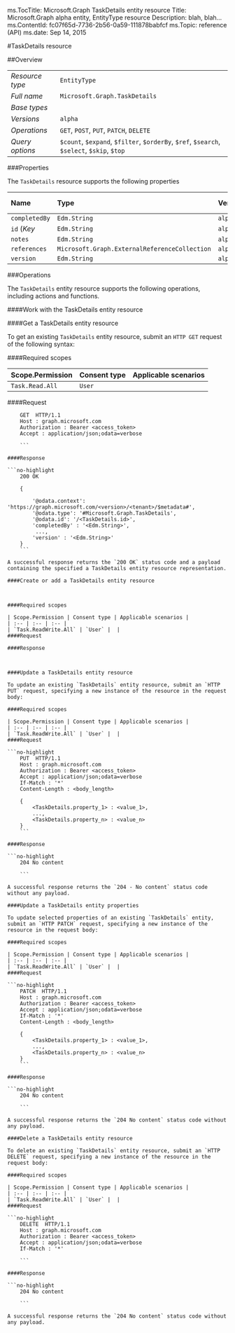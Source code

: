 ms.TocTitle: Microsoft.Graph TaskDetails entity resource
Title: Microsoft.Graph alpha  entity, EntityType resource
Description: blah, blah...
ms.ContentId: fc07f65d-7736-2b56-0a59-111878babfcf
ms.Topic: reference (API)
ms.date: Sep 14, 2015

#TaskDetails resource

 



<a name="msg-entity-type-TaskDetails"> </a>
##Overview

|  |  | 
| :-- | :-- | 
| _Resource type_ | `EntityType` | 
| _Full name_ | `Microsoft.Graph.TaskDetails` | 
| _Base types_ |  | 
| _Versions_ | `alpha` | 
| _Operations_ | `GET`, `POST`, `PUT`, `PATCH`, `DELETE` | 
| _Query options_ | `$count`, `$expand`, `$filter`, `$orderBy`, `$ref`, `$search`, `$select`, `$skip`, `$top` | 


###Properties

The `TaskDetails` resource supports the following properties 

| Name | Type | Versions | Nullable | Unicode | Writeable | Required to create | Default value | Comments | 
| :-- | :-- | :-- | :-- | :-- | :-- | :-- | :-- | :-- | 
| `completedBy` | `Edm.String` | `alpha` | `true` | `false` | `true` | `true` |  |  | 
| `id` (_Key_ | `Edm.String` | `alpha` | `false` | `false` | `true` | `true` |  |  | 
| `notes` | `Edm.String` | `alpha` | `true` | `false` | `true` | `true` |  |  | 
| `references` | `Microsoft.Graph.ExternalReferenceCollection` | `alpha` | `true` | `n/a` | `true` | `true` |  |  | 
| `version` | `Edm.String` | `alpha` | `true` | `false` | `true` | `true` |  |  | 


###Operations

The `TaskDetails` entity resource supports the following operations, including actions and functions. 

####Work with the TaskDetails entity resource

####Get a TaskDetails entity resource

To get an existing `TaskDetails` entity resource, submit an `HTTP GET` request of the following syntax: 

####Required scopes

| Scope.Permission | Consent type | Applicable scenarios | 
| :-- | :-- | :-- | 
| `Task.Read.All` | `User` |  | 
####Request

```no-highlight
	GET  HTTP/1.1
	Host : graph.microsoft.com
	Authorization : Bearer <access_token>
	Accept : application/json;odata=verbose
	
	```

####Response

```no-highlight
	200 OK
	
	{
	
		'@odata.context': 'https://graph.microsoft.com/<version>/<tenant>/$metadata#',
		'@odata.type': '#Microsoft.Graph.TaskDetails',
		'@odata.id': '/<TaskDetails.id>',
		'completedBy' : '<Edm.String>',
		 ...,
		'version' : '<Edm.String>'
	}
	```

A successful response returns the `200 OK` status code and a payload containing the specified a TaskDetails entity resource representation. 

####Create or add a TaskDetails entity resource

 

####Required scopes

| Scope.Permission | Consent type | Applicable scenarios | 
| :-- | :-- | :-- | 
| `Task.ReadWrite.All` | `User` |  | 
####Request

####Response

 

####Update a TaskDetails entity resource

To update an existing `TaskDetails` entity resource, submit an `HTTP PUT` request, specifying a new instance of the resource in the request body: 

####Required scopes

| Scope.Permission | Consent type | Applicable scenarios | 
| :-- | :-- | :-- | 
| `Task.ReadWrite.All` | `User` |  | 
####Request

```no-highlight
	PUT  HTTP/1.1
	Host : graph.microsoft.com
	Authorization : Bearer <access_token>
	Accept : application/json;odata=verbose
	If-Match : '*'
	Content-Length : <body_length>
	
	{
		<TaskDetails.property_1> : <value_1>,
		...,
		<TaskDetails.property_n> : <value_n>
	}
	```

####Response

```no-highlight
	204 No content
	
	```

A successful response returns the `204 - No content` status code without any payload. 

####Update a TaskDetails entity properties

To update selected properties of an existing `TaskDetails` entity, submit an `HTTP PATCH` request, specifying a new instance of the resource in the request body: 

####Required scopes

| Scope.Permission | Consent type | Applicable scenarios | 
| :-- | :-- | :-- | 
| `Task.ReadWrite.All` | `User` |  | 
####Request

```no-highlight
	PATCH  HTTP/1.1
	Host : graph.microsoft.com
	Authorization : Bearer <access_token>
	Accept : application/json;odata=verbose
	If-Match : '*'
	Content-Length : <body_length>
	
	{
		<TaskDetails.property_1> : <value_1>,
		...,
		<TaskDetails.property_n> : <value_n>
	}
	```

####Response

```no-highlight
	204 No content
	
	```

A successful response returns the `204 No content` status code without any payload. 

####Delete a TaskDetails entity resource

To delete an existing `TaskDetails` entity resource, submit an `HTTP DELETE` request, specifying a new instance of the resource in the request body: 

####Required scopes

| Scope.Permission | Consent type | Applicable scenarios | 
| :-- | :-- | :-- | 
| `Task.ReadWrite.All` | `User` |  | 
####Request

```no-highlight
	DELETE  HTTP/1.1
	Host : graph.microsoft.com
	Authorization : Bearer <access_token>
	Accept : application/json;odata=verbose
	If-Match : '*'
	
	```

####Response

```no-highlight
	204 No content
	
	```

A successful response returns the `204 No content` status code without any payload. 

